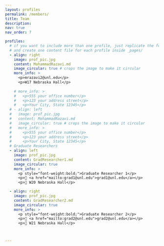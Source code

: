 ```yaml
---
layout: profiles
permalink: /members/
title: Team
description: 
nav: true
nav_order: 7

profiles:
  # if you want to include more than one profile, just replicate the following block
  # and create one content file for each profile inside _pages/
  - align: right
    image: prof_pic.jpg
    content: MohammadRazavi.md
    image_circular: true # crops the image to make it circular
    more_info: >
      <p>mrazavi2@unl.edu</p>
      <p>W17 Nebraska Hall</p>
    
    # more_info: >
    #   <p>555 your office number</p>
    #   <p>123 your address street</p>
    #   <p>Your City, State 12345</p>
  # - align: left
  #   image: prof_pic.jpg
  #   content: MohammadRazavi.md
  #   image_circular: true # crops the image to make it circular
  #   more_info: >
  #     <p>555 your office number</p>
  #     <p>123 your address street</p>
  #     <p>Your City, State 12345</p>
  # Graduate Researchers
  - align: left
    image: prof_pic.jpg
    content: GradResearcher1.md
    image_circular: true
    more_info: >
      <p style="font-weight:bold;">Graduate Researcher 1</p>
      <p>📧 <a href="mailto:grad1@unl.edu">grad1@unl.edu</a></p>
      <p>📍 W20 Nebraska Hall</p>

  - align: right
    image: prof_pic.jpg
    content: GradResearcher2.md
    image_circular: true
    more_info: >
      <p style="font-weight:bold;">Graduate Researcher 2</p>
      <p>📧 <a href="mailto:grad2@unl.edu">grad2@unl.edu</a></p>
      <p>📍 W21 Nebraska Hall</p>



---
```

<!-- ---
layout: profiles
permalink: /members/
title: Team
description: 
nav: true
nav_order: 7

profiles:
  # Faculty Profile
  - align: center
    image: prof_pic.jpg
    content: MohammadRazavi.md
    image_circular: true
    more_info: >
      <p style="text-align:center; font-weight:bold;">Dr. Mohammad Razavi</p>
      <p style="text-align:center;">📧 <a href="mailto:mrazavi2@unl.edu">mrazavi2@unl.edu</a></p>
      <p style="text-align:center;">📍 W17 Nebraska Hall</p>
--- -->
